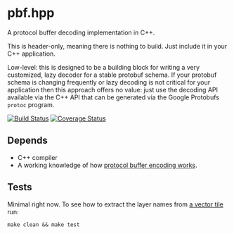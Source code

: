 # pbf.hpp

A protocol buffer decoding implementation in C++.

This is header-only, meaning there is nothing to build. Just include it in your C++ application.

Low-level: this is designed to be a building block for writing a very customized, lazy decoder for a stable protobuf schema. If your protobuf schema is changing frequently or lazy decoding is not critical for your application then this approach offers no value: just use the decoding API available via the C++ API that can be generated via the Google Protobufs `protoc` program.

[![Build Status](https://travis-ci.org/mapbox/pbf.hpp.svg?branch=master)](https://travis-ci.org/mapbox/pbf.hpp)
[![Coverage Status](https://coveralls.io/repos/mapbox/pbf.hpp/badge.svg?branch=master)](https://coveralls.io/r/mapbox/pbf.hpp?branch=master)

## Depends

 - C++ compiler
 - A working knowledge of how [protocol buffer encoding works](https://developers.google.com/protocol-buffers/docs/encoding).


## Tests

Minimal right now. To see how to extract the layer names from [a vector tile](https://github.com/mapbox/vector-tile-spec) run:

    make clean && make test